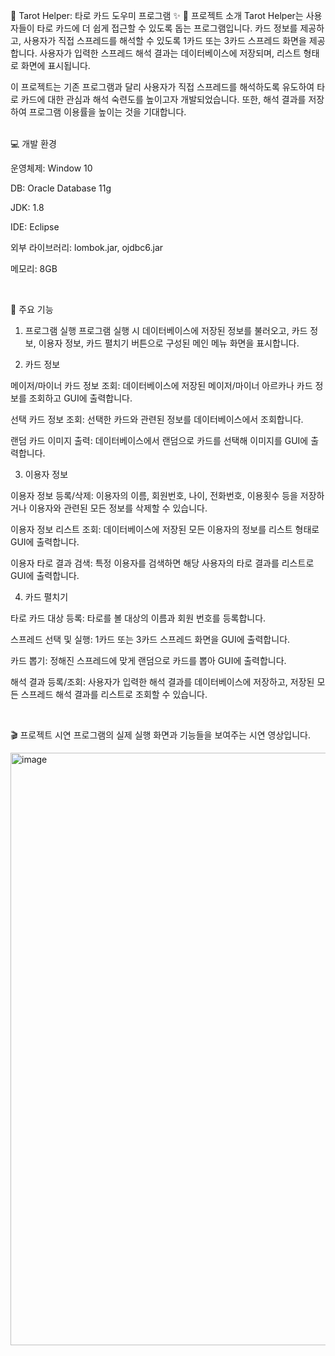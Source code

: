 🔮 Tarot Helper: 타로 카드 도우미 프로그램 ✨
📝 프로젝트 소개
Tarot Helper는 사용자들이 타로 카드에 더 쉽게 접근할 수 있도록 돕는 프로그램입니다. 카드 정보를 제공하고, 사용자가 직접 스프레드를 해석할 수 있도록 1카드 또는 3카드 스프레드 화면을 제공합니다. 사용자가 입력한 스프레드 해석 결과는 데이터베이스에 저장되며, 리스트 형태로 화면에 표시됩니다.


이 프로젝트는 기존 프로그램과 달리 사용자가 직접 스프레드를 해석하도록 유도하여 타로 카드에 대한 관심과 해석 숙련도를 높이고자 개발되었습니다. 또한, 해석 결과를 저장하여 프로그램 이용률을 높이는 것을 기대합니다.



<br>
💻 개발 환경

운영체제: Window 10 


DB: Oracle Database 11g 


JDK: 1.8 


IDE: Eclipse 


외부 라이브러리: lombok.jar, ojdbc6.jar 


메모리: 8GB 

<br>

🚀 주요 기능
1. 프로그램 실행
프로그램 실행 시 데이터베이스에 저장된 정보를 불러오고, 카드 정보, 이용자 정보, 카드 펼치기 버튼으로 구성된 메인 메뉴 화면을 표시합니다.


2. 카드 정보

메이저/마이너 카드 정보 조회: 데이터베이스에 저장된 메이저/마이너 아르카나 카드 정보를 조회하고 GUI에 출력합니다.



선택 카드 정보 조회: 선택한 카드와 관련된 정보를 데이터베이스에서 조회합니다.


랜덤 카드 이미지 출력: 데이터베이스에서 랜덤으로 카드를 선택해 이미지를 GUI에 출력합니다.

3. 이용자 정보

이용자 정보 등록/삭제: 이용자의 이름, 회원번호, 나이, 전화번호, 이용횟수 등을 저장하거나 이용자와 관련된 모든 정보를 삭제할 수 있습니다.



이용자 정보 리스트 조회: 데이터베이스에 저장된 모든 이용자의 정보를 리스트 형태로 GUI에 출력합니다.


이용자 타로 결과 검색: 특정 이용자를 검색하면 해당 사용자의 타로 결과를 리스트로 GUI에 출력합니다.

4. 카드 펼치기

타로 카드 대상 등록: 타로를 볼 대상의 이름과 회원 번호를 등록합니다.


스프레드 선택 및 실행: 1카드 또는 3카드 스프레드 화면을 GUI에 출력합니다.



카드 뽑기: 정해진 스프레드에 맞게 랜덤으로 카드를 뽑아 GUI에 출력합니다.


해석 결과 등록/조회: 사용자가 입력한 해석 결과를 데이터베이스에 저장하고, 저장된 모든 스프레드 해석 결과를 리스트로 조회할 수 있습니다.


<br>


🎬 프로젝트 시연
프로그램의 실제 실행 화면과 기능들을 보여주는 시연 영상입니다.

<img width="1326" height="948" alt="image" src="https://github.com/user-attachments/assets/9263be88-bb0b-4860-a0d7-07ee550cf325" />


<br>


